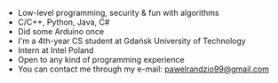
- Low-level programming, security & fun with algorithms
- C/C++, Python, Java, C#
- Did some Arduino once
- I'm a 4th-year CS student at Gdańsk University of Technology
- Intern at Intel Poland
- Open to any kind of programming experience
- You can contact me through my e-mail: pawelrandzio99@gmail.com

<!---
prandzio99/prandzio99 is a ✨ special ✨ repository because its `README.md` (this file) appears on your GitHub profile.
You can click the Preview link to take a look at your changes.
--->
